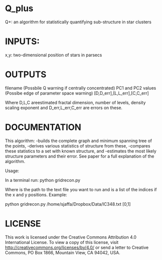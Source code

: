 # Q_plus
Q+: an algorithm for statistically quantifying sub-structure in 
star clusters

# INPUTS:
x,y: two-dimensional position of stars in parsecs

# OUTPUTS
filename
(Possbile Q warning if centrally concentrated)
PC1 and PC2 values
(Possibe edge of parameter space warning)
[D,D_err],[L,L_err],[C,C_err]

Where D,L,C areestimated fractal dimension, 
number of levels, density scaling exponent
and D_err,L_err,C_err are errors on these.

# DOCUMENTATION
This algorithm:
	-builds the complete graph and minimum spanning tree of the points,
	-derives various statistics of structure from these,
	-compares these statistics to a set with known structure, and
	-estimates the most likely structure parameters and their error.
See paper for a full explanation of the algorithm.

Usage:

In a terminal run:
python gridrecon.py <filename> <columns>

Where <filename> is the path to the text file you want to run 
and <columns> is a list of the indices if the x and y positions.
Example:

python gridrecon.py /home/sjaffa/Dropbox/Data/IC348.txt [0,1]

# LICENSE

This work is licensed under the Creative Commons Attribution 4.0 International License. To view a copy of this license, visit http://creativecommons.org/licenses/by/4.0/ or send a letter to Creative Commons, PO Box 1866, Mountain View, CA 94042, USA.

